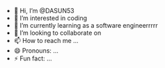 - 👋 Hi, I’m @DASUN53
- 👀 I’m interested in coding
- 🌱 I’m currently learning as a software engineerrrrr
- 💞️ I’m looking to collaborate on 
- 📫 How to reach me ...
- 😄 Pronouns: ...
- ⚡ Fun fact: ...

<!---
DASUN53/DASUN53 is a ✨ special ✨ repository because its `README.md` (this file) appears on your GitHub profile.
You can click the Preview link to take a look at your changes.
--->

